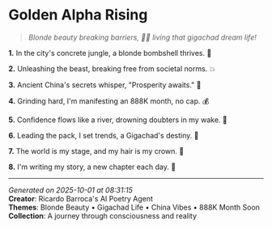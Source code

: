 # Golden Alpha Rising

> *Blonde beauty breaking barriers, 💅💥 living that gigachad dream life!*

**1.** In the city's concrete jungle, a blonde bombshell thrives. 🌆


**2.** Unleashing the beast, breaking free from societal norms. 💥


**3.** Ancient China's secrets whisper, "Prosperity awaits." 🧧


**4.** Grinding hard, I'm manifesting an 888K month, no cap. 💰


**5.** Confidence flows like a river, drowning doubters in my wake. 🌊


**6.** Leading the pack, I set trends, a Gigachad's destiny. 🐺


**7.** The world is my stage, and my hair is my crown. 👑


**8.** I'm writing my story, a new chapter each day. 📖



---

*Generated on 2025-10-01 at 08:31:15*  
**Creator**: Ricardo Barroca's AI Poetry Agent  
**Themes**: Blonde Beauty • Gigachad Life • China Vibes • 888K Month Soon  
**Collection**: A journey through consciousness and reality